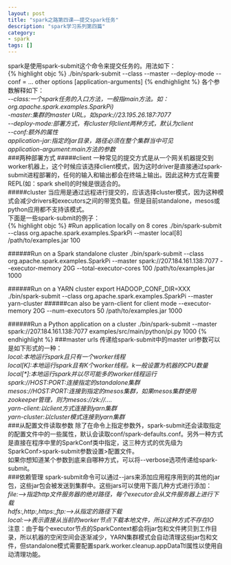 ```yaml
---
layout: post
title: "spark之路第四课——提交spark任务"
description: "spark学习系列第四篇"
category: 
- spark
tags: []
---
```



spark是使用spark-submit这个命令来提交任务的。用法如下：</br>
{% highlight objc %}
./bin/spark-submit 
  --class <main-class>
  --master <master-url> 
  --deploy-mode <deploy-mode> 
  --conf <key>=<value> 
  ...  other options
  <application-jar> 
  [application-arguments]
{% endhighlight %}
各个参数解释如下：</br>
*--class:一个spark任务的入口方法，一般指main方法。如：org.apache.spark.examples.SparkPi)*</br>
*-master:集群的master URL。如spark://23.195.26.187:7077*</br>
*--deploy-mode:部署方式，有cluster何client两种方式，默认为client*</br>
*--conf:额外的属性*</br>
*application-jar:指定的jar目录，路径必须在整个集群当中可见*</br>
*application-argument:main方法的参数*</br>
###两种部署方式
#####client
一种常见的提交方式是从一个网关机器提交到worker机器上，这个时候应该选择client模式，因为这时driver是直接通过spark-submit进程部署的，任何的输入和输出都会在终端上输出。因此这种方式在需要REPL(如：spark shell)的时候是很适合的。</br>
#####cluster
当应用是通过远程进行提交的，应该选择cluster模式，因为这种模式会减少drivers和executors之间的带宽负载。但是目前standalone，mesos或python应用都不支持该模式。</br>
下面是一些spark-submit的例子：</br>
{% highlight objc %}
 #Run application locally on 8 cores
./bin/spark-submit 
  --class org.apache.spark.examples.SparkPi 
  --master local[8] 
  /path/to/examples.jar 
  100

 ######Run on a Spark standalone cluster
./bin/spark-submit 
  --class org.apache.spark.examples.SparkPi 
  --master spark://207.184.161.138:7077 
  --executor-memory 20G 
  --total-executor-cores 100 
  /path/to/examples.jar 
  1000

 ######Run on a YARN cluster
export HADOOP_CONF_DIR=XXX
./bin/spark-submit 
  --class org.apache.spark.examples.SparkPi 
  --master yarn-cluster   ######can also be yarn-client for client mode
  --executor-memory 20G 
  --num-executors 50 
  /path/to/examples.jar 
  1000

 ######Run a Python application on a cluster
./bin/spark-submit 
  --master spark://207.184.161.138:7077 
  examples/src/main/python/pi.py 
  1000
{% endhighlight %}
###master urls
传递给spark-submit中的master url参数可以是如下形式的一种：</br>
*local:本地运行spark且只有一个worker线程*</br>
*local[K]:本地运行spark且有K个worker线程。k一般设置为机器的CPU数量*</br>
*local[\*]:本地运行spark并以尽可能多的worker线程运行*</br>
*spark://HOST:PORT:连接指定的standalone集群*</br>
*mesos://HOST:PORT:连接到指定的mesos集群，如果mesos集群使用zookeeper管理，则为mesos://zk://....*</br>
*yarn-client:以client方式连接到yarn集群*</br>
*yarn-cluster:以cluster模式连接到yarn集群*</br>
###从配置文件读取参数
除了在命令上指定参数外，spark-submit还会读取指定的配置文件中的一些属性，默认会读取conf/spark-defaults.conf。另外一种方式是直接在程序中里的SparkConf类中指定，这三种方式的优先级为SparkConf>spark-submit参数设置>配置文件。</br>
如果你想知道某个参数到底来自哪种方式，可以将--verbose选项传递给spark-submit。</br>
###依赖管理
spark-submit命令可以通过--jars来添加应用程序用到的其他的jar包，这些jar包会被发送到集群中。这些jars可以使用下面几种方式进行添加：</br>
*file:——>指定http文件服务器的绝对路径，每个executor会从文件服务器上进行下载*</br>
*hdfs:,http:,https:,ftp:——>从指定的路径下载*</br>
*local:——>表示直接从当前的worker节点下载本地文件，所以这种方式不存在IO*</br>
注意：由于每个executor节点的SparkContext都会将jar包和文件拷贝到工作目录，所以机器的空闲空间会逐渐减少，YARN集群模式会自动清理这些jar包和文件，但standalone模式需要配置spark.worker.cleanup.appDataTtl属性以使用自动清理功能。